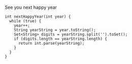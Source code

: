 See you next happy year

    int nextHappyYear(int year) {
      while (true) {
        year++;
        String yearString = year.toString();
        Set<String> digits = yearString.split('').toSet();
        if (digits.length == yearString.length) {
          return int.parse(yearString);
        }
      }
    }
